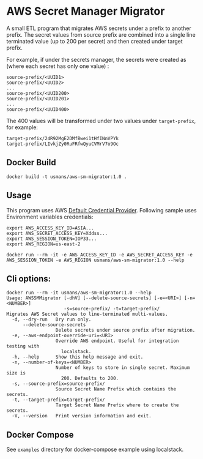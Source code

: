 # AWS Secret Manager Migrator

A small ETL program that migrates AWS secrets under a prefix to another prefix. The secret values
from source prefix are combined into a single line terminated value (up to 200 per secret) and then created under target
prefix.

For example, if under the secrets manager, the secrets were created as (where each secret has only one value) :
~~~
source-prefix/<UUID1>
source-prefix/<UUID2>
...
source-prefix/<UUID200>
source-prefix/<UUID201>
...
source-prefix/<UUID400>
~~~

The 400 values will be transformed under two values under `target-prefix`, for example:
~~~
target-prefix/24R92MgE2DMfBwei1tHfINnVPYk
target-prefix/LIvkjZy0RuFRfwQyuCVMrV7o9Oc
~~~

## Docker Build
~~~
docker build -t usmans/aws-sm-migrator:1.0 .
~~~

## Usage
This program uses AWS [Default Credential Provider](https://docs.aws.amazon.com/sdk-for-java/latest/developer-guide/credentials.html#credentials-chain).
Following sample uses Environment variables credentials: 
~~~
export AWS_ACCESS_KEY_ID=ASIA...
export AWS_SECRET_ACCESS_KEY=Xddss...
export AWS_SESSION_TOKEN=IOP33...
export AWS_REGION=us-east-2

docker run --rm -it -e AWS_ACCESS_KEY_ID -e AWS_SECRET_ACCESS_KEY -e AWS_SESSION_TOKEN -e AWS_REGION usmans/aws-sm-migrator:1.0 --help
~~~

## Cli options:
~~~
docker run --rm -it usmans/aws-sm-migrator:1.0 --help
Usage: AWSSMMigrator [-dhV] [--delete-source-secrets] [-e=<URI>] [-n=<NUMBER>]
                     -s=source-prefix/ -t=target-prefix/
Migrates AWS Secret values to line-terminated multi-values.
  -d, --dry-run   Dry run only.
      --delete-source-secrets
                  Delete secrets under source prefix after migration.
  -e, --aws-endpoint-override-uri=<URI>
                  Override AWS endpoint. Useful for integration testing with
                    localstack.
  -h, --help      Show this help message and exit.
  -n, --number-of-keys=<NUMBER>
                  Number of keys to store in single secret. Maximum size is
                    200. Defaults to 200.
  -s, --source-prefix=source-prefix/
                  Source Secret Name Prefix which contains the secrets.
  -t, --target-prefix=target-prefix/
                  Target Secret Name Prefix where to create the secrets.
  -V, --version   Print version information and exit.
~~~

## Docker Compose
See `examples` directory for docker-compose example using localstack.

